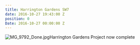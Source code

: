 ```yaml
---
title: Harrington Gardens SW7
date: 2016-10-27 19:43:00 Z
position: 0
Date: 2016-10-27 00:00:00 Z
---
```


![MG_9792_Done.jpg](/uploads/MG_9792_Done.jpg)Harrington Gardens Project now complete